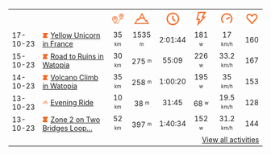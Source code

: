 <table>
    <tr>
        <th></th>
        <th></th>
        <th align="center"><img src="https://raw.githubusercontent.com/robiningelbrecht/strava-activities/master/public/distance.svg" width="30" alt="distance" title="distance"/></th>
        <th align="center"><img src="https://raw.githubusercontent.com/robiningelbrecht/strava-activities/master/public/elevation.svg" width="30" alt="elevation" title="elevation"/></th>
        <th align="center"><img src="https://raw.githubusercontent.com/robiningelbrecht/strava-activities/master/public/time.svg" width="30" alt="time" title="time"/></th>
        <th align="center"><img src="https://raw.githubusercontent.com/robiningelbrecht/strava-activities/master/public/average-watt.svg" width="30" alt="average watts" title="average watts"/></th>
        <th align="center"><img src="https://raw.githubusercontent.com/robiningelbrecht/strava-activities/master/public/average-speed.svg" width="30" alt="average speed" title="average speed"/></th>
        <th align="center"><img src="https://raw.githubusercontent.com/robiningelbrecht/strava-activities/master/public/heart-rate.svg" width="30" alt="average heart rate" title="average heart rate"/></th>
    </tr>
            <tr>
            <td>17-10-23</td>
            <td>
                <img src="https://raw.githubusercontent.com/robiningelbrecht/strava-activities/master/public/activity-virtual-ride.svg" width="12" alt="virtual ride" title="virtual ride"/>
                <a href="https://www.strava.com/activities/10055920638" title="Kcal: 1264 | Gear: None ">Yellow Unicorn in France</a>
            </td>
            <td align="center">35 <sup><sub>km</sub></sup></td>
            <td align="center">1535 <sup><sub>m</sub></sup></td>
            <td align="center">2:01:44</td>
            <td align="center">181 <sup><sub>w</sub></sup></td>
            <td align="center">17 <sup><sub>km/h</sub></sup></td>
            <td align="center">160</td>
        </tr>
            <tr>
            <td>15-10-23</td>
            <td>
                <img src="https://raw.githubusercontent.com/robiningelbrecht/strava-activities/master/public/activity-virtual-ride.svg" width="12" alt="virtual ride" title="virtual ride"/>
                <a href="https://www.strava.com/activities/10044147437" title="Kcal: 716 | Gear: None ">Road to Ruins in Watopia</a>
            </td>
            <td align="center">30 <sup><sub>km</sub></sup></td>
            <td align="center">275 <sup><sub>m</sub></sup></td>
            <td align="center">55:09</td>
            <td align="center">226 <sup><sub>w</sub></sup></td>
            <td align="center">33.2 <sup><sub>km/h</sub></sup></td>
            <td align="center">167</td>
        </tr>
            <tr>
            <td>14-10-23</td>
            <td>
                <img src="https://raw.githubusercontent.com/robiningelbrecht/strava-activities/master/public/activity-virtual-ride.svg" width="12" alt="virtual ride" title="virtual ride"/>
                <a href="https://www.strava.com/activities/10037913633" title="Kcal: 675 | Gear: None ">Volcano Climb in Watopia</a>
            </td>
            <td align="center">35 <sup><sub>km</sub></sup></td>
            <td align="center">258 <sup><sub>m</sub></sup></td>
            <td align="center">1:00:20</td>
            <td align="center">195 <sup><sub>w</sub></sup></td>
            <td align="center">35 <sup><sub>km/h</sub></sup></td>
            <td align="center">153</td>
        </tr>
            <tr>
            <td>13-10-23</td>
            <td>
                <img src="https://raw.githubusercontent.com/robiningelbrecht/strava-activities/master/public/activity-ride.svg" width="12" alt="virtual ride" title="virtual ride"/>
                <a href="https://www.strava.com/activities/10035486657" title="Kcal: 295 | Gear: None ">Evening Ride</a>
            </td>
            <td align="center">10 <sup><sub>km</sub></sup></td>
            <td align="center">38 <sup><sub>m</sub></sup></td>
            <td align="center">31:45</td>
            <td align="center">68 <sup><sub>w</sub></sup></td>
            <td align="center">19.5 <sup><sub>km/h</sub></sup></td>
            <td align="center">128</td>
        </tr>
            <tr>
            <td>13-10-23</td>
            <td>
                <img src="https://raw.githubusercontent.com/robiningelbrecht/strava-activities/master/public/activity-virtual-ride.svg" width="12" alt="virtual ride" title="virtual ride"/>
                <a href="https://www.strava.com/activities/10031647180" title="Kcal: 878 | Gear: None ">Zone 2 on Two Bridges Loop...</a>
            </td>
            <td align="center">52 <sup><sub>km</sub></sup></td>
            <td align="center">397 <sup><sub>m</sub></sup></td>
            <td align="center">1:40:34</td>
            <td align="center">152 <sup><sub>w</sub></sup></td>
            <td align="center">31.2 <sup><sub>km/h</sub></sup></td>
            <td align="center">144</td>
        </tr>
                <tr>
            <td colspan="8" align="right"><a href="https://github.com/robiningelbrecht/strava-activities#activities">View all activities</a></td>
        </tr>
    </table>
